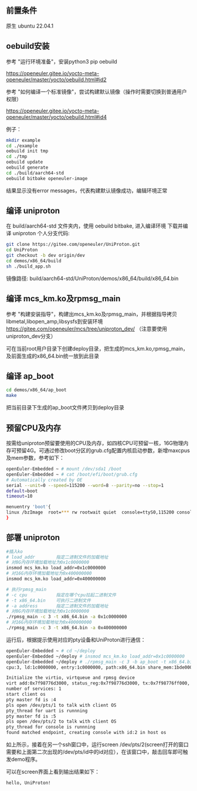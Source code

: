 ## 前置条件
原生 ubuntu 22.04.1

## oebuild安装
参考 "运行环境准备"，安装python3 pip oebuild

https://openeuler.gitee.io/yocto-meta-openeuler/master/yocto/oebuild.html#id2

参考 "如何编译一个标准镜像"，尝试构建默认镜像（操作时需要切换到普通用户权限）

https://openeuler.gitee.io/yocto-meta-openeuler/master/yocto/oebuild.html#id4

例子：
```sh
mkdir example
cd ./example
oebuild init tmp
cd ./tmp 
oebuild update
oebuild generate
cd ./build/aarch64-std
oebuild bitbake openeuler-image
```

结果显示没有error messages，代表构建默认镜像成功，编辑环境正常

## 编译 uniproton
在 build/aarch64-std 文件夹内，使用 oebuild bitbake, 进入编译环境
下载并编译 uniproton 个人分支代码:

```sh
git clone https://gitee.com/openeuler/UniProton.git
cd UniProton
git checkout -b dev origin/dev
cd demos/x86_64/build
sh ./build_app.sh
```

镜像路径: build/aarch64-std/UniProton/demos/x86_64/build/x86_64.bin

## 编译 mcs_km.ko及rpmsg_main
参考 "构建安装指导"，构建出mcs_km.ko及rpmsg_main，并根据指导拷贝libmetal,libopen_amp,libsysfs到安装环境
https://gitee.com/openeuler/mcs/tree/uniproton_dev/ （注意要使用uniproton_dev分支）

可在当前root用户目录下创建deploy目录，把生成的mcs_km.ko,rpmsg_main，及前面生成的x86_64.bin统一放到此目录

## 编译 ap_boot
```sh
cd demos/x86_64/ap_boot
make
```
把当前目录下生成的ap_boot文件拷贝到deploy目录

## 预留CPU及内存
按需给uniproton预留要使用的CPU及内存，如四核CPU可预留一核，16G物理内存可预留4G。可通过修改boot分区的grub.cfg配置内核启动参数，新增maxcpus及mem参数，参考如下：
```sh
openEuler-Embedded ~ # mount /dev/sda1 /boot
openEuler-Embedded ~ # cat /boot/efi/boot/grub.cfg
# Automatically created by OE
serial --unit=0 --speed=115200 --word=8 --parity=no --stop=1
default=boot
timeout=10

menuentry 'boot'{
linux /bzImage  root=*** rw rootwait quiet  console=ttyS0,115200 console=tty0 maxcpus=3 mem=12G
}
```

## 部署 uniproton
```sh
#插入ko
# load_addr        指定二进制文件的加载地址
# 对8G内存环境加载地址为0x1c0000000
insmod mcs_km.ko load_addr=0x1c0000000
# 对16G内存环境加载地址为0x400000000
insmod mcs_km.ko load_addr=0x400000000

# 执行rpmsg_main
# -c cpu           指定在哪个cpu拉起二进制文件
# -t x86_64.bin    可执行二进制文件
# -a address       指定二进制文件的加载地址
# 对8G内存环境加载地址为0x1c0000000
./rpmsg_main -c 3 -t x86_64.bin -a 0x1c0000000
# 对16G内存环境加载地址为0x400000000
./rpmsg_main -c 3 -t x86_64.bin -a 0x400000000
```

运行后，根据提示使用对应的pty设备和UniProton进行通信：
```sh
openEuler-Embedded ~ # cd ~/deploy
openEuler-Embedded ~/deploy # insmod mcs_km.ko load_addr=0x1c0000000
openEuler-Embedded ~/deploy # ./rpmsg_main -c 3 -b ap_boot -t x86_64.bin -a 0x1c0000000
cpu:3, ld:1c0000000, entry:1c0000000, path:x86_64.bin share_mem:1bde00000

Initialize the virtio, virtqueue and rpmsg device
virt add:0x7f98776d3000, status_reg:0x7f98776d3000, tx:0x7f98776ff000, rx:0x7f98776fb000, mempool:0x7f98776d7000
number of services: 1
start client os
pty master fd is :4
pls open /dev/pts/1 to talk with client OS
pty_thread for uart is runnning
pty master fd is :5
pls open /dev/pts/2 to talk with client OS
pty_thread for console is runnning
found matched endpoint, creating console with id:2 in host os
```
如上所示，接着在另一个ssh窗口中，运行screen /dev/pts/2(screen打开的窗口需要和上面第二次出现的/dev/pts/id中的id对应），在该窗口中，敲击回车即可触发demo程序。

可以在screen界面上看到输出结果如下：
```
hello, UniProton!
```